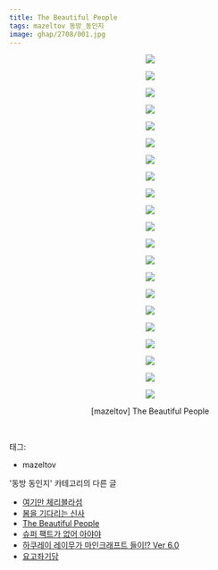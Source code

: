 ```yaml
---
title: The Beautiful People
tags: mazeltov 동방_동인지
image: ghap/2708/001.jpg
---
```

<div class="article">
<p style="text-align: center; clear: none; float: none;"><img src="{{ site.nasurl }}/ghap/2708/001.jpg"/></p>
<p style="text-align: center; clear: none; float: none;"><img src="{{ site.nasurl }}/ghap/2708/002.jpg"/></p>
<p style="text-align: center; clear: none; float: none;"><img src="{{ site.nasurl }}/ghap/2708/003.jpg"/></p>
<p style="text-align: center; clear: none; float: none;"><img src="{{ site.nasurl }}/ghap/2708/004.jpg"/></p>
<p style="text-align: center; clear: none; float: none;"><img src="{{ site.nasurl }}/ghap/2708/005.jpg"/></p>
<p style="text-align: center; clear: none; float: none;"><img src="{{ site.nasurl }}/ghap/2708/006.jpg"/></p>
<p style="text-align: center; clear: none; float: none;"><img src="{{ site.nasurl }}/ghap/2708/007.jpg"/></p>
<p style="text-align: center; clear: none; float: none;"><img src="{{ site.nasurl }}/ghap/2708/008.jpg"/></p>
<p style="text-align: center; clear: none; float: none;"><img src="{{ site.nasurl }}/ghap/2708/009.jpg"/></p>
<p style="text-align: center; clear: none; float: none;"><img src="{{ site.nasurl }}/ghap/2708/010.jpg"/></p>
<p style="text-align: center; clear: none; float: none;"><img src="{{ site.nasurl }}/ghap/2708/011.jpg"/></p>
<p style="text-align: center; clear: none; float: none;"><img src="{{ site.nasurl }}/ghap/2708/012.jpg"/></p>
<p style="text-align: center; clear: none; float: none;"><img src="{{ site.nasurl }}/ghap/2708/013.jpg"/></p>
<p style="text-align: center; clear: none; float: none;"><img src="{{ site.nasurl }}/ghap/2708/014.jpg"/></p>
<p style="text-align: center; clear: none; float: none;"><img src="{{ site.nasurl }}/ghap/2708/015.jpg"/></p>
<p style="text-align: center; clear: none; float: none;"><img src="{{ site.nasurl }}/ghap/2708/016.jpg"/></p>
<p style="text-align: center; clear: none; float: none;"><img src="{{ site.nasurl }}/ghap/2708/017.jpg"/></p>
<p style="text-align: center; clear: none; float: none;"><img src="{{ site.nasurl }}/ghap/2708/018.jpg"/></p>
<p style="text-align: center; clear: none; float: none;"><img src="{{ site.nasurl }}/ghap/2708/019.jpg"/></p>
<p style="text-align: center; clear: none; float: none;"><img src="{{ site.nasurl }}/ghap/2708/020.jpg"/></p>
<p style="text-align: center; clear: none; float: none;"><img src="{{ site.nasurl }}/ghap/2708/021.jpg"/></p>
<p style="text-align: center; clear: none; float: none;">[mazeltov] The Beautiful People</p>
<p><br/></p>
</div><div class="tagTrail">
<p>태그: </p>
<ul>
<li>mazeltov</li>
</ul>
</div><div class="another">
<p>'동방 동인지' 카테고리의 다른 글</p>
<ul>
<li><a href="/2016-11-01-ghap_2710">여기만 체리블라섬</a></li>
<li><a href="/2016-11-01-ghap_2709">봄을 기다리는 신사</a></li>
<li><a href="/2016-11-01-ghap_2708">The Beautiful People</a></li>
<li><a href="/2016-11-01-ghap_2707">슈퍼 팩트가 없어 아야야</a></li>
<li><a href="/2016-11-01-ghap_2706">하쿠레이 레이무가 마인크래프트 들이!? Ver 6.0</a></li>
<li><a href="/2016-10-30-ghap_2705">요고좌기담</a></li>
</ul>
</div><div class="cb_module cb_fluid">
<div class="cb_wrt cb_profile">
</div><!-- commentList close -->
</div>
